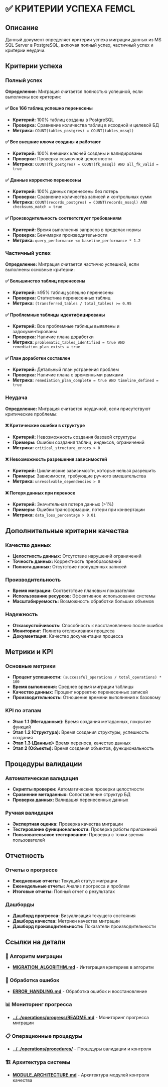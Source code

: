# ✅ КРИТЕРИИ УСПЕХА FEMCL

## Описание
Данный документ определяет критерии успеха миграции данных из MS SQL Server в PostgreSQL, включая полный успех, частичный успех и критерии неудачи.

## Критерии успеха

### Полный успех
**Определение:** Миграция считается полностью успешной, если выполнены все критерии:

#### ✅ Все 166 таблиц успешно перенесены
- **Критерий:** 100% таблиц созданы в PostgreSQL
- **Проверка:** Сравнение количества таблиц в исходной и целевой БД
- **Метрика:** `COUNT(tables_postgres) = COUNT(tables_mssql)`

#### ✅ Все внешние ключи созданы и работают
- **Критерий:** 100% внешних ключей созданы и валидированы
- **Проверка:** Проверка ссылочной целостности
- **Метрика:** `COUNT(fk_postgres) = COUNT(fk_mssql) AND all_fk_valid = true`

#### ✅ Данные корректно перенесены
- **Критерий:** 100% данных перенесены без потерь
- **Проверка:** Сравнение количества записей и контрольных сумм
- **Метрика:** `COUNT(records_postgres) = COUNT(records_mssql) AND checksums_match = true`

#### ✅ Производительность соответствует требованиям
- **Критерий:** Время выполнения запросов в пределах нормы
- **Проверка:** Бенчмарки производительности
- **Метрика:** `query_performance <= baseline_performance * 1.2`

### Частичный успех
**Определение:** Миграция считается частично успешной, если выполнены основные критерии:

#### ✅ Большинство таблиц перенесены
- **Критерий:** ≥95% таблиц успешно перенесены
- **Проверка:** Статистика перенесенных таблиц
- **Метрика:** `(transferred_tables / total_tables) >= 0.95`

#### ✅ Проблемные таблицы идентифицированы
- **Критерий:** Все проблемные таблицы выявлены и задокументированы
- **Проверка:** Наличие плана доработки
- **Метрика:** `problematic_tables_identified = true AND remediation_plan_exists = true`

#### ✅ План доработки составлен
- **Критерий:** Детальный план устранения проблем
- **Проверка:** Наличие плана с временными рамками
- **Метрика:** `remediation_plan_complete = true AND timeline_defined = true`

### Неудача
**Определение:** Миграция считается неудачной, если присутствуют критические проблемы:

#### ❌ Критические ошибки в структуре
- **Критерий:** Невозможность создания базовой структуры
- **Примеры:** Ошибки создания таблиц, индексов, ограничений
- **Метрика:** `critical_structure_errors > 0`

#### ❌ Невозможность разрешения зависимостей
- **Критерий:** Циклические зависимости, которые нельзя разрешить
- **Примеры:** Зависимости, требующие ручного вмешательства
- **Метрика:** `unresolvable_dependencies > 0`

#### ❌ Потеря данных при переносе
- **Критерий:** Значительная потеря данных (>1%)
- **Примеры:** Ошибки трансформации, потери при конвертации
- **Метрика:** `data_loss_percentage > 0.01`

## Дополнительные критерии качества

### Качество данных
- **Целостность данных:** Отсутствие нарушений ограничений
- **Точность данных:** Корректность преобразований
- **Полнота данных:** Отсутствие пропущенных записей

### Производительность
- **Время миграции:** Соответствие плановым показателям
- **Использование ресурсов:** Эффективное использование системы
- **Масштабируемость:** Возможность обработки больших объемов

### Надежность
- **Отказоустойчивость:** Способность к восстановлению после ошибок
- **Мониторинг:** Полнота отслеживания процесса
- **Документация:** Качество документации процесса

## Метрики и KPI

### Основные метрики
- **Процент успешности:** `(successful_operations / total_operations) * 100`
- **Время выполнения:** Среднее время миграции таблицы
- **Качество данных:** Процент корректно перенесенных записей
- **Производительность:** Отношение времени выполнения к базовому

### KPI по этапам
- **Этап 1.1 (Метаданные):** Время создания метаданных, покрытие функций
- **Этап 1.2 (Структура):** Время создания структуры, успешность создания
- **Этап 1.3 (Данные):** Время переноса, качество данных
- **Этап 2 (Объекты):** Время создания объектов, функциональность

## Процедуры валидации

### Автоматическая валидация
- **Скрипты проверки:** Автоматические проверки целостности
- **Сравнение метаданных:** Сопоставление структур БД
- **Проверка данных:** Валидация перенесенных данных

### Ручная валидация
- **Экспертная оценка:** Проверка качества миграции
- **Тестирование функциональности:** Проверка работы приложений
- **Пользовательское тестирование:** Проверка с точки зрения пользователей

## Отчетность

### Отчеты о прогрессе
- **Ежедневные отчеты:** Текущий статус миграции
- **Еженедельные отчеты:** Анализ прогресса и проблем
- **Итоговые отчеты:** Полный отчет о результатах

### Дашборды
- **Дашборд прогресса:** Визуализация текущего состояния
- **Дашборд качества:** Метрики качества миграции
- **Дашборд производительности:** Показатели производительности

## Ссылки на детали

### 🔄 Алгоритм миграции
- **[MIGRATION_ALGORITHM.md](../overview/MIGRATION_ALGORITHM.md)** - Интеграция критериев в алгоритм

### 🚨 Обработка ошибок
- **[ERROR_HANDLING.md](./ERROR_HANDLING.md)** - Обработка ошибок и восстановление

### 📊 Мониторинг прогресса
- **[../../operations/progress/README.md](../../operations/progress/README.md)** - Мониторинг прогресса миграции

### 📋 Операционные процедуры
- **[../../operations/procedures/](../../operations/procedures/)** - Процедуры валидации и контроля

### 🏗️ Архитектура системы
- **[MODULE_ARCHITECTURE.md](../architecture/MODULE_ARCHITECTURE.md)** - Архитектура модулей контроля качества
